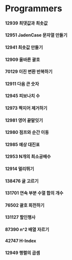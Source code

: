 # Programmers

#### 12939 최댓값과 최솟값
#### 12951 JadenCase 문자열 만들기
#### 12941 최솟값 만들기
#### 12909 올바른 괄호
#### 70129 이진 변환 반복하기
#### 12911 다음 큰 숫자
#### 12945 피보나치 수
#### 12973 짝지어 제거하기
#### 12981 영어 끝말잇기
#### 12980 점프와 순간 이동
#### 12985 예상 대진표
#### 12953 N개의 최소공배수
#### 12914 멀리뛰기
#### 138476 귤 고르기
#### 131701 연속 부분 수열 합의 개수
#### 76502 괄호 회전하기
#### 131127 할인행사
#### 87390 n^2 배열 자르기
#### 42747 H-Index
#### 12949 행렬의 곱셈

